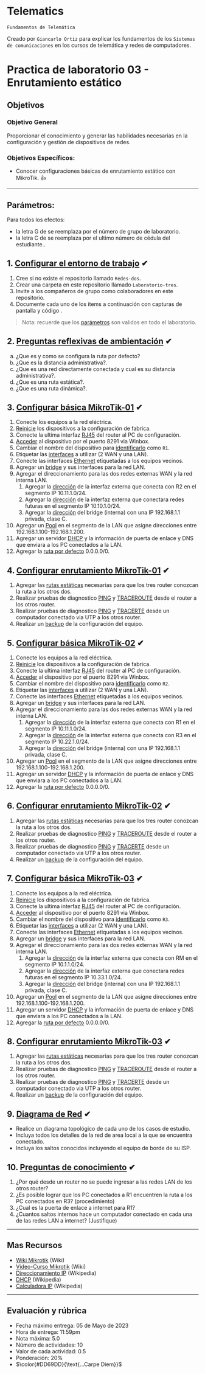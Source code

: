 # Telematics
<p><code>Fundamentos de Telemática</code></p>
<p>Creado por <code>Giancarlo Ortiz</code> para explicar los fundamentos de los <code>Sistemas de comunicaciones</code> en los cursos de telemática y redes de computadores.</p>

# Practica de laboratorio 03 - Enrutamiento estático

## Objetivos 

### Objetivo General
Proporcionar el conocimiento y generar las habilidades necesarias en la configuración y gestión de dispositivos de redes.

### Objetivos Específicos:
- Conocer configuraciones básicas de enrutamiento estático con MikroTik. :+1:

---

## Parámetros:
Para todos los efectos:
* la letra G  de se reemplaza por el número de grupo de laboratorio.
* la letra C  de se reemplaza por el ultimo número de cédula del estudiante..


## 1. [Configurar el entorno de trabajo](#) ✔
1. Cree si no existe el repositorio llamado <code>Redes-dos</code>.
1. Crear una carpeta en este repositorio llamado <code>Laboratorio-tres</code>.
1. Invite a los compañeros de grupo como colaboradores en este repositorio.
1. Documente cada uno de los items a continuación con capturas de pantalla y código .

>Nota: recuerde que los [parámetros](#parámetros) son validos en todo el laboratorio.

## 2. [Preguntas reflexivas de ambientación](#) ✔

<ol type="a">
<li>¿Que es y como se configura la ruta por defecto?</li>
<li>¿Que es la distancia administrativa?.</li>
<li>¿Que es una red directamente conectada y cual es su distancia administrativa?.</li>
<li>¿Que es una ruta estática?.</li>
<li>¿Que es una ruta dinámica?.</li>
</ol>

## 3. [Configurar básica MikroTik-01](#) ✔
1. Conecte los equipos a la red eléctrica.
1. [Reinicie][3_1] los dispositivos a la configuración de fabrica.
1. Conecte la ultima interfaz [RJ45][rj45] del router al PC de configuración.
1. [Acceder][3_2] al dispositivo por el puerto 8291 via Winbox.
1. Cambiar el nombre del dispositivo para [identificarlo][3_3] como <code>R1</code>.
1. Etiquetar las [interfaces][3_4] a utilizar (2 WAN y una LAN).
1. Conecte las interfaces [Ethernet][3_5] etiquetadas a los equipos vecinos.
1. Agregar un [bridge][3_6] y sus interfaces para la red LAN.
1. Agregar el direccionamiento para las dos redes externas WAN y la red interna LAN.
    1. Agregar la [dirección][5_1] de la interfaz externa que conecta con R2 en el segmento IP 10.11.1.0/24.
    1. Agregar la [dirección][5_1] de la interfaz externa que conectara redes futuras en el segmento IP 10.10.1.0/24.
    1. Agregar la [dirección][5_1] del bridge (interna) con una IP 192.168.1.1 privada, clase C.
1. Agregar un [Pool][5_2] en el segmento de la LAN que asigne direcciones entre 192.168.1.100-192.168.1.200.
1. Agregar un servidor [DHCP][5_3] y la información de puerta de enlace y DNS que enviara a los PC conectados a la LAN. 
1. Agregar la [ruta por defecto][5_4] 0.0.0.0/0.

## 4. [Configurar enrutamiento MikroTik-01](#) ✔
1. Agregar las [rutas estáticas][8_1] necesarias para que los tres router conozcan la ruta a los otros dos.
1. Realizar pruebas de diagnostico [PING][8_2] y [TRACEROUTE][8_3] desde el router a los otros router.
1. Realizar pruebas de diagnostico [PING][ping] y [TRACERTE][tracert] desde un computador conectado via UTP a los otros router.
1. Realizar un [backup][8_4] de la configuración del equipo.

## 5. [Configurar básica MikroTik-02](#) ✔
1. Conecte los equipos a la red eléctrica.
1. [Reinicie][3_1] los dispositivos a la configuración de fabrica.
1. Conecte la ultima interfaz [RJ45][rj45] del router al PC de configuración.
1. [Acceder][3_2] al dispositivo por el puerto 8291 via Winbox.
1. Cambiar el nombre del dispositivo para [identificarlo][3_3] como <code>R2</code>.
1. Etiquetar las [interfaces][3_4] a utilizar (2 WAN y una LAN).
1. Conecte las interfaces [Ethernet][3_5] etiquetadas a los equipos vecinos.
1. Agregar un [bridge][3_6] y sus interfaces para la red LAN.
1. Agregar el direccionamiento para las dos redes externas WAN y la red interna LAN.
    1. Agregar la [dirección][5_1] de la interfaz externa que conecta con R1 en el segmento IP 10.11.1.0/24.
    1. Agregar la [dirección][5_1] de la interfaz externa que conecta con R3 en el segmento IP 10.22.1.0/24.
    1. Agregar la [dirección][5_1] del bridge (interna) con una IP 192.168.1.1 privada, clase C.
1. Agregar un [Pool][5_2] en el segmento de la LAN que asigne direcciones entre 192.168.1.100-192.168.1.200.
1. Agregar un servidor [DHCP][5_3] y la información de puerta de enlace y DNS que enviara a los PC conectados a la LAN. 
1. Agregar la [ruta por defecto][5_4] 0.0.0.0/0.

## 6. [Configurar enrutamiento MikroTik-02](#) ✔
1. Agregar las [rutas estáticas][8_1] necesarias para que los tres router conozcan la ruta a los otros dos.
1. Realizar pruebas de diagnostico [PING][8_2] y [TRACEROUTE][8_3] desde el router a los otros router.
1. Realizar pruebas de diagnostico [PING][ping] y [TRACERTE][tracert] desde un computador conectado via UTP a los otros router.
1. Realizar un [backup][8_4] de la configuración del equipo.

## 7. [Configurar básica MikroTik-03](#) ✔
1. Conecte los equipos a la red eléctrica.
1. [Reinicie][3_1] los dispositivos a la configuración de fabrica.
1. Conecte la ultima interfaz [RJ45][rj45] del router al PC de configuración.
1. [Acceder][3_2] al dispositivo por el puerto 8291 via Winbox.
1. Cambiar el nombre del dispositivo para [identificarlo][3_3] como <code>R3</code>.
1. Etiquetar las [interfaces][3_4] a utilizar (2 WAN y una LAN).
1. Conecte las interfaces [Ethernet][3_5] etiquetadas a los equipos vecinos.
1. Agregar un [bridge][3_6] y sus interfaces para la red LAN.
1. Agregar el direccionamiento para las dos redes externas WAN y la red interna LAN.
    1. Agregar la [dirección][5_1] de la interfaz externa que conecta con RM en el segmento IP 10.1.1.0/24.
    1. Agregar la [dirección][5_1] de la interfaz externa que conectara redes futuras en el segmento IP 10.33.1.0/24.
    1. Agregar la [dirección][5_1] del bridge (interna) con una IP 192.168.1.1 privada, clase C.
1. Agregar un [Pool][5_2] en el segmento de la LAN que asigne direcciones entre 192.168.1.100-192.168.1.200.
1. Agregar un servidor [DHCP][5_3] y la información de puerta de enlace y DNS que enviara a los PC conectados a la LAN. 
1. Agregar la [ruta por defecto][5_4] 0.0.0.0/0.

## 8. [Configurar enrutamiento MikroTik-03](#) ✔
1. Agregar las [rutas estáticas][8_1] necesarias para que los tres router conozcan la ruta a los otros dos.
1. Realizar pruebas de diagnostico [PING][8_2] y [TRACEROUTE][8_3] desde el router a los otros router.
1. Realizar pruebas de diagnostico [PING][ping] y [TRACERTE][tracert] desde un computador conectado via UTP a los otros router.
1. Realizar un [backup][8_4] de la configuración del equipo.

## 9. [Diagrama de Red](#) ✔
- Realice un diagrama topológico de cada uno de los casos de estudio.
- Incluya todos los detalles de la red de area local a la que se encuentra conectado.
- Incluya los saltos conocidos incluyendo el equipo de borde de su ISP.

## 10. [Preguntas de conocimiento](#) ✔
1. ¿Por qué desde un router no se puede ingresar a las redes LAN de los otros router?
1. ¿Es posible lograr que los PC conectados a R1 encuentren la ruta a los PC conectados en R3? (procedimiento)
1. ¿Cual es la puerta de enlace a internet para R1?
1. ¿Cuantos saltos internos hace un computador conectado en cada una de las redes LAN a internet? (Justifique)

[rj45]:https://es.wikipedia.org/wiki/RJ-45
[ping]:https://learn.microsoft.com/en-us/windows-server/administration/windows-commands/ping
[tracert]:https://learn.microsoft.com/en-us/windows-server/administration/windows-commands/tracert

[3_1]:https://wiki.mikrotik.com/wiki/Manual:Reset
[3_2]:https://wiki.mikrotik.com/wiki/Manual:Winbox
[3_3]:https://wiki.mikrotik.com/wiki/Manual:System/identity
[3_4]:https://wiki.mikrotik.com/wiki/Manual:Interface
[3_5]:https://wiki.mikrotik.com/wiki/Manual:Interface/Ethernet
[3_6]:https://wiki.mikrotik.com/wiki/Manual:Interface/Bridge

[5_1]:https://wiki.mikrotik.com/wiki/Manual:IP/Address
[5_2]:https://wiki.mikrotik.com/wiki/Manual:IP/Pools
[5_3]:https://wiki.mikrotik.com/wiki/Manual:IP/DHCP_Server
[5_4]:https://wiki.mikrotik.com/wiki/Manual:IP/Route#Default_route

[8_1]:https://wiki.mikrotik.com/wiki/Manual:IP/Route
[8_2]:https://wiki.mikrotik.com/wiki/Manual:Tools/Ping
[8_3]:https://wiki.mikrotik.com/wiki/Manual:Troubleshooting_tools
[8_4]:https://wiki.mikrotik.com/wiki/Manual:System/Backup

---
## Mas Recursos
- [Wiki Mikrotik](https://wiki.mikrotik.com/wiki/Main_Page) (Wiki)
- [Video-Curso Mikrotik](https://www.youtube.com/watch?v=SLAPzl-LSc0&list=PLf0g2cV4iCkH19_UhaVt0vDn1f9ObumjF) (Wiki)
- [Direccionamiento IP](https://es.wikipedia.org/wiki/Direcci%C3%B3n_IP) (Wikipedia)
- [DHCP](https://es.wikipedia.org/wiki/Protocolo_de_configuraci%C3%B3n_din%C3%A1mica_de_host) (Wikipedia)
- [Calculadora IP](https://www.calculator.net/ip-subnet-calculator.html) (Wikipedia)

---
## Evaluación y rúbrica
- Fecha máximo entrega: 05 de Mayo de 2023
- Hora de entrega: 11:59pm	
- Nota máxima: 5.0 
- Número de actividades: 10
- Valor de cada actividad: 0.5
- Ponderación: 20%
- $\color{#DD69DD}{\text{...Carpe Diem}}$
